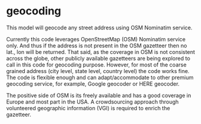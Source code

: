 # geocoding
This model will geocode any street address using OSM Nominatim service.

Currently this code leverages OpenStreetMap (OSM) Nominatim service only. And thus if the address is not present in the OSM gazetteer then no lat., lon will be returned. That said, as the coverage in OSM is not consistent across the globe, other publicly available gazetteers are being explored to call in this code for geocoding purpose. However, for most of the coarse grained address (city level, state level, country level) the code works fine.
The code is flexible enough and can adapt/accommodate to other premium geocoding service, for example, Google geocoder or HERE geocoder. 

The positive side of OSM is its freely available and has a good coverage in Europe and most part in the USA. A crowdsourcing approach through volunteered geographic information (VGI) is required to enrich the gazetteer. 

